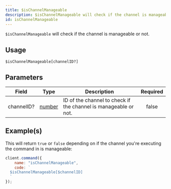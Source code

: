 ```yaml
---
title: $isChannelManageable
description: $isChannelManageable will check if the channel is manageable or not.
id: isChannelManageable
---
```


`$isChannelManageable` will check if the channel is manageable or not.

## Usage

```aoi
$isChannelManageable[channelID?]
```

## Parameters

| Field      | Type                                                                                              | Description                                                     | Required |
| ---------- | ------------------------------------------------------------------------------------------------- | --------------------------------------------------------------- | :------: |
| channelID? | [number](https://developer.mozilla.org/en-US/docs/Web/JavaScript/Reference/Global_Objects/Number) | ID of the channel to check if the channel is manageable or not. |  false   |

## Example(s)

This will return `true` or `false` depending on if the channel you're executing the command in is manageable:

```javascript
client.command({
    name: "isChannelManageable",
    code: `
  $isChannelManageable[$channelID]
  `
});
```
